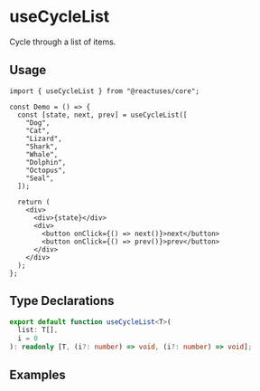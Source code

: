 # useCycleList

Cycle through a list of items.

## Usage

```tsx
import { useCycleList } from "@reactuses/core";

const Demo = () => {
  const [state, next, prev] = useCycleList([
    "Dog",
    "Cat",
    "Lizard",
    "Shark",
    "Whale",
    "Dolphin",
    "Octopus",
    "Seal",
  ]);

  return (
    <div>
      <div>{state}</div>
      <div>
        <button onClick={() => next()}>next</button>
        <button onClick={() => prev()}>prev</button>
      </div>
    </div>
  );
};
```

## Type Declarations

```ts
export default function useCycleList<T>(
  list: T[],
  i = 0
): readonly [T, (i?: number) => void, (i?: number) => void];
```

## Examples
